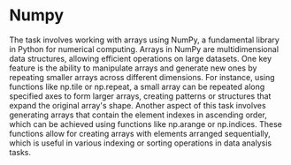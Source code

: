 # Numpy

The task involves working with arrays using NumPy, a fundamental library in Python for numerical computing. Arrays in NumPy are multidimensional data structures, allowing efficient operations on large datasets. One key feature is the ability to manipulate arrays and generate new ones by repeating smaller arrays across different dimensions. For instance, using functions like np.tile or np.repeat, a small array can be repeated along specified axes to form larger arrays, creating patterns or structures that expand the original array's shape. Another aspect of this task involves generating arrays that contain the element indexes in ascending order, which can be achieved using functions like np.arange or np.indices. These functions allow for creating arrays with elements arranged sequentially, which is useful in various indexing or sorting operations in data analysis tasks.
